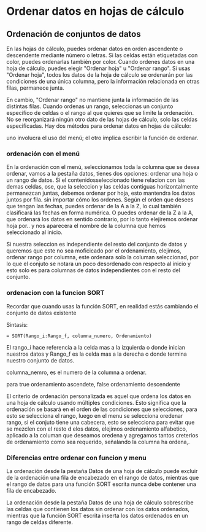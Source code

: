# Ordenar datos en hojas de cálculo

## Ordenación de conjuntos de datos

En las hojas de cálculo, puedes ordenar datos en orden ascendente o descendente mediante número o letras. Si las celdas
están etiquetadas con color, puedes ordenarlas también por color. Cuando ordenes datos en una hoja de cálculo, puedes elegir
"Ordenar hoja" u "Ordenar rango".
Si usas "Ordenar hoja", todos los datos de la hoja de cálculo se ordenarán por las condiciones de una única columna, pero
la información relacionada en otras filas, permanece junta.

En cambio, "Ordenar rango" no mantiene junta la información de las distintas filas. Cuando ordenas un rango, seleccionas
un conjunto específico de celdas o el rango al que quieres que se limite la ordenación. No se reorganizará ningún otro
dato de las hojas de cálculo, solo las celdas especificadas. Hay dos métodos para ordenar datos en hojas de cálculo:

uno involucra el uso del menú; el otro implica escribir la función de ordenar.

### ordenación con el menú

En la ordenación con el menú, seleccionamos toda la columna que se desea ordenar, vamos a la pestaña datos, tienes dos
opciones: ordenar una hoja o un rango de datos. Sí el contenidosseleccionado tiene relacion con las demas celdas, ose,
que la seleccion y las celdas contiguas horizontalmente permanezcan juntas, debemos ordenar por hoja, esto mantendra
los datos juntos por fila. sin importar cómo los ordenes. Según el orden que desees que tengan las fechas, puedes ordenar
de la A a la Z, lo cual también clasificará las fechas en forma numérica. O puedes ordenar de la Z a la A, que ordenará
los datos en sentido contrario, por lo tanto elejiremos ordenar hoja por.. y nos aparecera el nombre de la columna que
hemos seleccionado al inicio.

Si nuestra seleccion es independiente del resto del conjunto de datos y queremos que este no sea moficicado por el
ordenamiento, elejimos, ordenar rango por columna, este ordenara solo la columan seleccionad, por lo que el conjuto se
notara un poco desordenado con respecto al inicio y esto solo es para columnas de datos independientes con el resto del
conjunto.

### ordenacion con la funcion SORT

Recordar que cuando usas la función SORT, en realidad estás cambiando el conjunto de datos existente

Sintasis:

    = SORT(Rango_i:Rango_f, columna_numero, Ordenamiento)

El rango_i hace referencia a la celda mas a la izquierda o donde inician nuestros datos y Rango_f es la celda mas a la derecha
o donde termina nuestro conjunto de datos.

columna_nemro, es el numero de la columna a ordenar.

para true ordenamiento ascendete, false ordenamiento descendente

El criterio de ordenación personalizada es aquel que ordena los datos en una hoja de cálculo usando múltiples condiciones.
Esto significa que la ordenación se basará en el orden de las condiciones que selecciones, para esto se selecciona el rango,
luego en el menu se selecciona oredenar rango, si el conjuto tiene una cabecera, esto se selecciona para evitar que se
mezclen con el resto d elos datos, elejimos ordenamiento alfabetico, aplicado a la columan que deseamos oredena y
agregamos tantos creterios de ordenamiento como sea requerido, señalando la columna ha ordena,.

### Diferencias entre ordenar con funcion y menu

La ordenación desde la pestaña Datos de una hoja de cálculo puede excluir de la ordenación una fila de encabezado en el
rango de datos, mientras que el rango de datos para una función SORT escrita nunca debe contener una fila de encabezado.

La ordenación desde la pestaña Datos de una hoja de cálculo sobrescribe las celdas que contienen los datos sin ordenar
con los datos ordenados, mientras que la función SORT escrita inserta los datos ordenados en un rango de celdas diferente.
